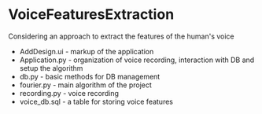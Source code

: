 # VoiceFeaturesExtraction
Considering an approach to extract the features of the human's voice

* AddDesign.ui - markup of the application
* Application.py - organization of voice recording, interaction with DB and setup the algorithm
* db.py - basic methods for DB management
* fourier.py - main algorithm of the project
* recording.py - voice recording
* voice_db.sql - a table for storing voice features

